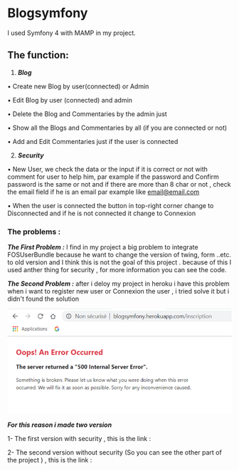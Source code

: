 # Blogsymfony
I used Symfony 4 with MAMP in my project.

## The function: 
1.	***Blog***

 •	Create new Blog by user(connected) or Admin

 •	Edit Blog by user (connected) and admin

 •	Delete the Blog and Commentaries by the admin just 

 •	Show all the Blogs and Commentaries by all (if you are connected or not)

 •	Add and Edit Commentaries just if the user is connected

2.	***Security***

 •	New User, we check the data or the input if it is correct or not with comment for user to help him, par example if the password and Confirm password is the same or not and if there are more than 8 char or not , check the email field if he is an email par example like email@email.com

 •	When the user is connected the button in top-right corner change to Disconnected and if he is not connected it change to Connexion

### The problems :

***The First Problem :*** I find in my project a big problem to integrate FOSUserBundle because he want to change the version of twing, form ..etc. to old version and I think this is not the goal of this project . because of this I used anther thing for security , for more information you can see the code.

***The Second Problem :*** after i deloy my project in heroku i have this problem when i want to register new user or Connexion the user , i tried solve it but i didn't found the solution

![GitHub Logo](https://github.com/shaqura/blogsymfony/blob/master/image/error.png)

***For this reason i made two version***

1- The first version with security , this is the link :

2- The second version without security (So you can see the other part of the project ) , this is the link :
